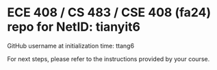 # ECE 408 / CS 483 / CSE 408 (fa24) repo for NetID: tianyit6

GitHub username at initialization time: ttang6

For next steps, please refer to the instructions provided by your course.
